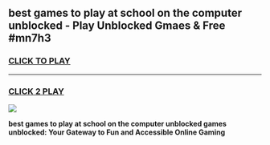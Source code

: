 
## best games to play at school on the computer unblocked - Play Unblocked Gmaes & Free #mn7h3
<h3>
<a href="https://news.freeplayer.one?title=best_games_to_play_at_school_on_the_computer_unblocked&ref=03M">CLICK TO PLAY</a></h3>
<hr>

<h3>
<a href="https://news.freeplayer.one?title=best_games_to_play_at_school_on_the_computer_unblocked&ref=03M">CLICK 2 PLAY</a>
  
</h3>

<a href="https://news.freeplayer.one?title=best_games_to_play_at_school_on_the_computer_unblocked&ref=03M"><img src="https://clearcache.store/games.png"></a>


**best games to play at school on the computer unblocked games unblocked: Your Gateway to Fun and Accessible Online Gaming**
